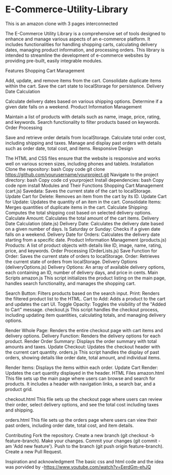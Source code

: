 # E-Commerce-Utility-Library
This is an amazon clone with 3 pages interconnected 

The E-Commerce Utility Library is a comprehensive set of tools designed to enhance and manage various aspects of an e-commerce platform. It includes functionalities for handling shopping carts, calculating delivery dates, managing product information, and processing orders. This library is intended to streamline the development of e-commerce websites by providing pre-built, easily integrable modules.

Features
Shopping Cart Management

Add, update, and remove items from the cart.
Consolidate duplicate items within the cart.
Save the cart state to localStorage for persistence.
Delivery Date Calculation

Calculate delivery dates based on various shipping options.
Determine if a given date falls on a weekend.
Product Information Management

Maintain a list of products with details such as name, image, price, rating, and keywords.
Search functionality to filter products based on keywords.
Order Processing

Save and retrieve order details from localStorage.
Calculate total order cost, including shipping and taxes.
Manage and display past orders with details such as order date, total cost, and items.
Responsive Design

The HTML and CSS files ensure that the website is responsive and works well on various screen sizes, including phones and tablets.
Installation
Clone the repository:
bash
Copy code
git clone https://github.com/yourusername/yourproject.git
Navigate to the project directory:
bash
Copy code
cd yourproject
Install dependencies:
bash
Copy code
npm install
Modules and Their Functions
Shopping Cart Management (cart.js)
Savedata: Saves the current state of the cart to localStorage.
Update Cart for Delete: Removes an item from the cart by its ID.
Update Cart for Update: Updates the quantity of an item in the cart.
Consolidate Items: Merges quantities of duplicate items in the cart.
Calculate Shipping: Computes the total shipping cost based on selected delivery options.
Calculate Amount: Calculates the total amount of the cart items.
Delivery Date Calculation (date.js)
Delivery Date: Calculates the delivery date based on a given number of days.
Is Saturday or Sunday: Checks if a given date falls on a weekend.
Delivery Date for Orders: Calculates the delivery date starting from a specific date.
Product Information Management (products.js)
Products: A list of product objects with details like ID, image, name, rating, price, and keywords.
Order Processing (OrderLists.js)
Save Function for Order: Saves the current state of orders to localStorage.
Order: Retrieves the current state of orders from localStorage.
Delivery Options (deliveryOptions.js)
Delivery Options: An array of available delivery options, each containing an ID, number of delivery days, and price in cents.
Main Scripts
amazon.js
This script initializes the product listing on the main page, handles search functionality, and manages the shopping cart.

Search Button: Filters products based on the search input.
Print: Renders the filtered product list to the HTML.
Cart to Add: Adds a product to the cart and updates the cart UI.
Toggle Opacity: Toggles the visibility of the "Added to Cart" message.
checkout.js
This script handles the checkout process, including updating item quantities, calculating totals, and managing delivery options.

Render Whole Page: Renders the entire checkout page with cart items and delivery options.
Delivery Function: Renders the delivery options for each product.
Render Order Summary: Displays the order summary with total amounts and taxes.
Update Checkout: Updates the checkout header with the current cart quantity.
orders.js
This script handles the display of past orders, showing details like order date, total amount, and individual items.

Render Items: Displays the items within each order.
Update Cart Render: Updates the cart quantity displayed in the header.
HTML Files
amazon.html
This file sets up the main page where users can browse and search for products. It includes a header with navigation links, a search bar, and a product grid.

checkout.html
This file sets up the checkout page where users can review their order, select delivery options, and see the total cost including taxes and shipping.

orders.html
This file sets up the orders page where users can view their past orders, including order date, total cost, and item details.

Contributing
Fork the repository.
Create a new branch (git checkout -b feature-branch).
Make your changes.
Commit your changes (git commit -am 'Add new feature').
Push to the branch (git push origin feature-branch).
Create a new Pull Request.

Inspiration and acknowledgment
The basic css and html code and the idea was porvided by -https://www.youtube.com/watch?v=EerdGm-ehJQ
